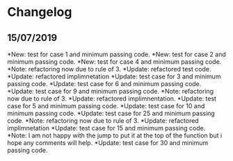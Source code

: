 ﻿# Changelog

15/07/2019
----------
*New: test for case 1 and minimum passing code.
*New: test for case 2 and minimum passing code.
*New: test for case 4 and minimum passing code.
*Note: refactoring now due to rule of 3.
*Update: refactored test code.
*Update: refactored implimnetation
*Update: test case for 3 and minimum passing code.
*Update: test case for 6 and minimum passing code.
*Update: test case for 9 and minimum passing code.
*Note: refactoring now due to rule of 3.
*Update: refactored implimnentation.
*Update: test case for 5 and minimum passing code.
*Update: test case for 10 and minimum passing code.
*Update: test case for 25 and minimum passing code.
*Note: refactoring now due to rule of 3.
*Update: refactored implimnetation
*Update: test case for 15 and minimum passing code.
*Note: I am not happy with the jump to put it at the top of the function but i hope any comments will help.
*Update: test case for 30 and minimum passing code.